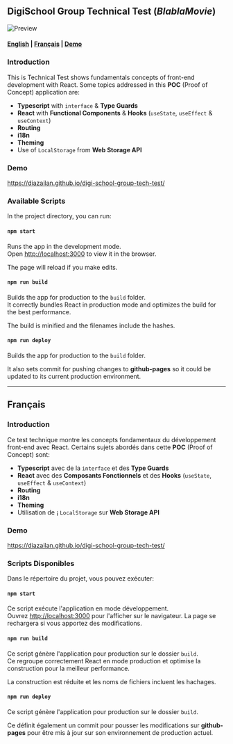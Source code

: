 ## DigiSchool Group Technical Test (**_BlablaMovie_**)

![Preview](https://i.imgur.com/5g12QFp.png)

#### [English](https://github.com/DiazAilan/digi-school-group-tech-test#introduction) | [Français](https://github.com/DiazAilan/digi-school-group-tech-test#fran%C3%A7ais) | [Demo](https://diazailan.github.io/digi-school-group-tech-test/)

### Introduction

This is Technical Test shows fundamentals concepts of front-end development with React. Some topics addressed in this **POC** (Proof of Concept) application are:
* **Typescript** with `interface` & **Type Guards**
* **React** with **Functional Components** & **Hooks** (`useState`, `useEffect` & `useContext`)
* **Routing**
* **i18n**
* **Theming**
* Use of `LocalStorage` from **Web Storage API**

### Demo
https://diazailan.github.io/digi-school-group-tech-test/

### Available Scripts

In the project directory, you can run:

#### `npm start`

Runs the app in the development mode.<br />
Open [http://localhost:3000](http://localhost:3000) to view it in the browser.

The page will reload if you make edits.

#### `npm run build`

Builds the app for production to the `build` folder.<br />
It correctly bundles React in production mode and optimizes the build for the best performance.

The build is minified and the filenames include the hashes.<br />

#### `npm run deploy`

Builds the app for production to the `build` folder.<br />

It also sets commit for pushing changes to **github-pages** so it could be updated to its current production environment.

---

## Français

### Introduction

Ce test technique montre les concepts fondamentaux du développement front-end avec React. Certains sujets abordés dans cette **POC** (Proof of Concept) sont:
* **Typescript** avec de la `interface` et des **Type Guards**
* **React** avec des **Composants Fonctionnels** et des **Hooks** (`useState`, `useEffect` & `useContext`)
* **Routing**
* **i18n**
* **Theming**
* Utilisation de ¡ `LocalStorage` sur **Web Storage API**

### Demo
https://diazailan.github.io/digi-school-group-tech-test/

### Scripts Disponibles

Dans le répertoire du projet, vous pouvez exécuter:

#### `npm start`

Ce script exécute l'application en mode développement. <br />
Ouvrez [http://localhost:3000](http://localhost:3000) pour l'afficher sur le navigateur.
La page se rechargera si vous apportez des modifications.

#### `npm run build`

Ce script génère l'application pour production sur le dossier `build`. <br />
Ce regroupe correctement React en mode production et optimise la construction pour la meilleur performance.

La construction est réduite et les noms de fichiers incluent les hachages.

#### `npm run deploy`

Ce script génère l'application pour production sur le dossier `build`. <br />

Ce définit également un commit pour pousser les modifications sur **github-pages** pour être mis à jour sur son environnement de production actuel.